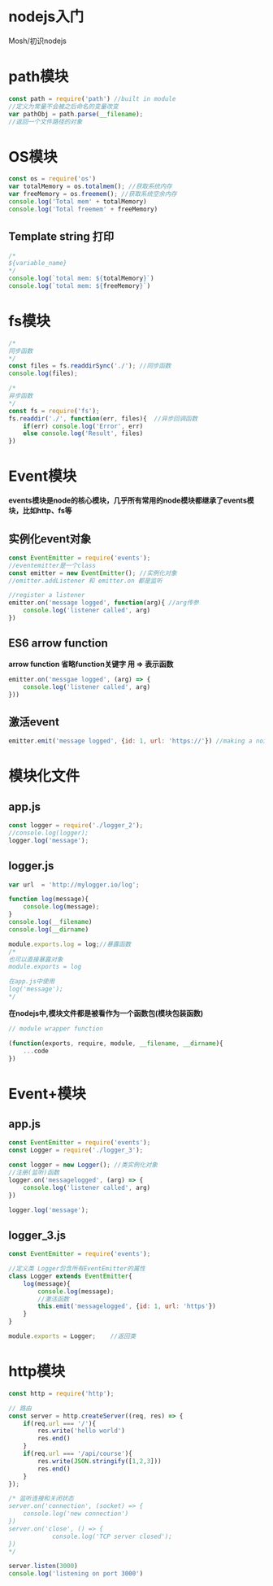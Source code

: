 # nodejs入门



Mosh/初识nodejs
<!--more-->

# path模块
```js
const path = require('path') //built in module
//定义为常量不会被之后命名的变量改变
var pathObj = path.parse(__filename);
//返回一个文件路径的对象
```

# OS模块
```js
const os = require('os')
var totalMemory = os.totalmem(); //获取系统内存
var freeMemory = os.freemem(); //获取系统空余内存
console.log('Total mem' + totalMemory)
console.log('Total freemem' + freeMemory)
```

## Template string 打印
```js
/*
${variable_name}
*/
console.log(`total mem: ${totalMemory}`)
console.log(`total mem: ${freeMemory}`)
```

# fs模块
```js
/* 
同步函数
*/
const files = fs.readdirSync('./'); //同步函数
console.log(files);

/*
异步函数
*/
const fs = require('fs');
fs.readdir('./', function(err, files){  //异步回调函数
    if(err) console.log('Error', err)
    else console.log('Result', files)
})
```

# Event模块
**events模块是node的核心模块，几乎所有常用的node模块都继承了events模块，比如http、fs等**
## 实例化event对象
```js
const EventEmitter = require('events'); 
//eventemitter是一个class
const emitter = new EventEmitter(); //实例化对象
//emitter.addListener 和 emitter.on 都是监听

//register a listener
emitter.on('message logged', function(arg){ //arg传参
    console.log('listener called', arg)
})
```

## ES6 arrow function
**arrow function 省略function关键字 用 => 表示函数**

```js
emitter.on('messgae logged', (arg) => {
    console.log('listener called', arg)
}))
```

## 激活event
```js
emitter.emit('message logged', {id: 1, url: 'https://'}) //making a noise, raise an event
```

# 模块化文件
## app.js
```js
const logger = require('./logger_2');
//console.log(logger);
logger.log('message');
```

## logger.js
```js
var url  = 'http://mylogger.io/log';

function log(message){
    console.log(message);
}
console.log(__filename)
console.log(__dirname)

module.exports.log = log;//暴露函数
/*
也可以直接暴露对象
module.exports = log

在app.js中使用
log('message');
*/
```
**在nodejs中,模块文件都是被看作为一个函数包(模块包装函数)**

```js
// module wrapper function 

(function(exports, require, module, __filename, __dirname){
    ...code
})
```

# Event+模块
## app.js
```js
const EventEmitter = require('events');
const Logger = require('./logger_3');

const logger = new Logger(); //类实例化对象
//注册(监听)函数
logger.on('messagelogged', (arg) => {
    console.log('listener called', arg)
})

logger.log('message');
```

## logger_3.js
```js
const EventEmitter = require('events');

//定义类 Logger包含所有EventEmitter的属性
class Logger extends EventEmitter{
    log(message){
        console.log(message);
        //激活函数
        this.emit('messagelogged', {id: 1, url: 'https'})
    }
}

module.exports = Logger;	//返回类
```

# http模块
```js
const http = require('http');

// 路由
const server = http.createServer((req, res) => {
    if(req.url === '/'){
        res.write('hello world')
        res.end()
    }
    if(req.url === '/api/course'){
        res.write(JSON.stringify([1,2,3]))
        res.end()
    }
});

/* 监听连接和关闭状态
server.on('connection', (socket) => {
    console.log('new connection')
})
server.on('close', () => {
            console.log('TCP server closed');
})
*/

server.listen(3000)
console.log('listening on port 3000')
```
